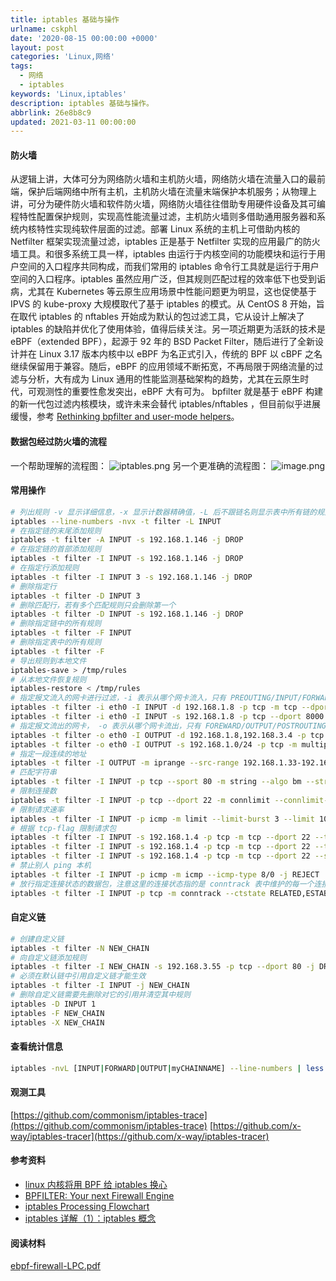 ```yaml
---
title: iptables 基础与操作
urlname: cskphl
date: '2020-08-15 00:00:00 +0000'
layout: post
categories: 'Linux,网络'
tags:
  - 网络
  - iptables
keywords: 'Linux,iptables'
description: iptables 基础与操作。
abbrlink: 26e8b8c9
updated: 2021-03-11 00:00:00
---
```


#### 防火墙

从逻辑上讲，大体可分为网络防火墙和主机防火墙，网络防火墙在流量入口的最前端，保护后端网络中所有主机，主机防火墙在流量末端保护本机服务；从物理上讲，可分为硬件防火墙和软件防火墙，网络防火墙往往借助专用硬件设备及其可编程特性配置保护规则，实现高性能流量过滤，主机防火墙则多借助通用服务器和系统内核特性实现纯软件层面的过滤。部署 Linux 系统的主机上可借助内核的 Netfilter 框架实现流量过滤，iptables 正是基于 Netfilter 实现的应用最广的防火墙工具。和很多系统工具一样，iptables 由运行于内核空间的功能模块和运行于用户空间的入口程序共同构成，而我们常用的 iptables 命令行工具就是运行于用户空间的入口程序。iptables 虽然应用广泛，但其规则匹配过程的效率低下也受到诟病，尤其在 Kubernetes 等云原生应用场景中性能问题更为明显，这也促使基于 IPVS 的 kube-proxy 大规模取代了基于 iptables 的模式。从 CentOS 8 开始，旨在取代 iptables 的 nftables 开始成为默认的包过滤工具，它从设计上解决了 iptables 的缺陷并优化了使用体验，值得后续关注。另一项近期更为活跃的技术是 eBPF（extended BPF），起源于 92 年的 BSD Packet Filter，随后进行了全新设计并在 Linux 3.17 版本内核中以 eBPF 为名正式引入，传统的 BPF 以 cBPF 之名继续保留用于兼容。随后，eBPF 的应用领域不断拓宽，不再局限于网络流量的过滤与分析，大有成为 Linux 通用的性能监测基础架构的趋势，尤其在云原生时代，可观测性的重要性愈发突出，eBPF 大有可为。 bpfilter 就是基于 eBPF 构建的新一代包过滤内核模块，或许未来会替代 iptables/nftables ，但目前似乎进展缓慢，参考 [Rethinking bpfilter and user-mode helpers](https://lwn.net/Articles/822744/)。

#### 数据包经过防火墙的流程

一个帮助理解的流程图：
![iptables.png](https://cdn.nlark.com/yuque/0/2020/png/182657/1598403804093-3e5e0ccb-8aca-4b18-ab91-73b8dd83c0bc.png#align=left&display=inline&height=400&name=iptables.png&originHeight=533&originWidth=1012&size=56394&status=done&style=none&width=759)
另一个更准确的流程图：
![image.png](https://cdn.nlark.com/yuque/0/2020/png/182657/1598402936150-d2584938-7100-4ffb-b675-1b578645cbc4.png#align=left&display=inline&height=764&name=image.png&originHeight=3054&originWidth=2399&size=1900518&status=done&style=none&width=600)

#### 常用操作

```bash
# 列出规则 -v 显示详细信息，-x 显示计数器精确值，-L 后不跟链名则显示表中所有链的规则，-n 不进行地址反解
iptables --line-numbers -nvx -t filter -L INPUT
# 在指定链的末尾添加规则
iptables -t filter -A INPUT -s 192.168.1.146 -j DROP
# 在指定链的首部添加规则
iptables -t filter -I INPUT -s 192.168.1.146 -j DROP
# 在指定行添加规则
iptables -t filter -I INPUT 3 -s 192.168.1.146 -j DROP
# 删除指定行
iptables -t filter -D INPUT 3
# 删除匹配行，若有多个匹配规则只会删除第一个
iptables -t filter -D INPUT -s 192.168.1.146 -j DROP
# 删除指定链中的所有规则
iptables -t filter -F INPUT
# 删除指定表中的所有规则
iptables -t filter -F
# 导出规则到本地文件
iptables-save > /tmp/rules
# 从本地文件恢复规则
iptables-restore < /tmp/rules
# 指定报文流入的网卡进行过滤，-i 表示从哪个网卡流入，只有 PREOUTING/INPUT/FORWARD 链上能够使用
iptables -t filter -i eth0 -I INPUT -d 192.168.1.8 -p tcp -m tcp --dport 8080 -j DROP
iptables -t filter -i eth0 -I INPUT -s 192.168.1.8 -p tcp --dport 8000:8080 -j DROP
# 指定报文流出的网卡， -o 表示从哪个网卡流出，只有 FOREWARD/OUTPUT/POSTROUTING 链上能够使用
iptables -t filter -o eth0 -I OUTPUT -d 192.168.1.8,192.168.3.4 -p tcp -m multiport --dports 8081,8893 -j DROP
iptables -t filter -o eth0 -I OUTPUT -s 192.168.1.0/24 -p tcp -m multiport --dports 8081,8893 -j DROP
# 指定一段连续的地址
iptables -t filter -I OUTPUT -m iprange --src-range 192.168.1.33-192.168.1.88 -p tcp -m multiport --dports 8081,8893 -j DROP
# 匹配字符串
iptables -t filter -I INPUT -p tcp --sport 80 -m string --algo bm --string "dststr" -j REJECT
# 限制连接数
iptables -t filter -I INPUT -p tcp --dport 22 -m connlimit --connlimit-above 10 -j REJECT
# 限制请求速率
iptables -t filter -I INPUT -p icmp -m limit --limit-burst 3 --limit 10/second -j ACCEPT
# 根据 tcp-flag 限制请求包
iptables -t filter -I INPUT -s 192.168.1.4 -p tcp -m tcp --dport 22 --tcp-flags SYN,ACK,FIN,RST,URG,PSH SYN -j REJECT
iptables -t filter -I INPUT -s 192.168.1.4 -p tcp -m tcp --dport 22 --tcp-flags ALL SYN,ACK -j REJECT
iptables -t filter -I INPUT -s 192.168.1.4 -p tcp -m tcp --dport 22 --syn -j REJECT
# 禁止别人 ping 本机
iptables -t filter -I INPUT -p icmp -m icmp --icmp-type 8/0 -j REJECT
# 放行指定连接状态的数据包，注意这里的连接状态指的是 conntrack 表中维护的每一个连接的状态，而不是 TCP 协议的状态，conntrack 对 UDP 和 ICMP 同样维护有状态
iptables -t filter -I INPUT -p tcp -m conntrack --ctstate RELATED,ESTABLISHED -j ACCEPT
```

#### 自定义链

```bash
# 创建自定义链
iptables -t filter -N NEW_CHAIN
# 向自定义链添加规则
iptables -t filter -I NEW_CHAIN -s 192.168.3.55 -p tcp --dport 80 -j DROP
# 必须在默认链中引用自定义链才能生效
iptables -t filter -I INPUT -j NEW_CHAIN
# 删除自定义链需要先删除对它的引用并清空其中规则
iptables -D INPUT 1
iptables -F NEW_CHAIN
iptables -X NEW_CHAIN
```

#### 查看统计信息

```bash
iptables -nvL [INPUT|FORWARD|OUTPUT|myCHAINNAME] --line-numbers | less
```

#### 观测工具

[https://github.com/commonism/iptables-trace](https://github.com/commonism/iptables-trace)
[https://github.com/x-way/iptables-tracer](https://github.com/x-way/iptables-tracer)

#### 参考资料

- [linux 内核将用 BPF 给 iptables 换心](https://baijiahao.baidu.com/s?id=1598167710178783742픴=spider&for=pc)
- [BPFILTER: Your next Firewall Engine](https://medium.com/@ugendreshwarkudupudi/bpfilter-your-next-firewall-engine-5f7dc63ebc3)
- [iptables Processing Flowchart](https://stuffphilwrites.com/2014/09/iptables-processing-flowchart/)
- [iptables 详解（1）：iptables 概念](http://www.zsythink.net/archives/1199/)

#### 阅读材料

[ebpf-firewall-LPC.pdf](https://www.yuque.com/attachments/yuque/0/2020/pdf/182657/1597492482904-08b61238-07a2-4c27-ab75-f327c7f1da2e.pdf)
